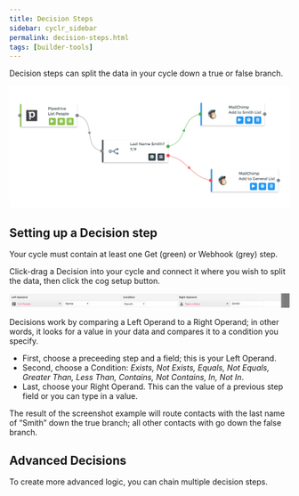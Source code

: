 ```yaml
---
title: Decision Steps
sidebar: cyclr_sidebar
permalink: decision-steps.html
tags: [builder-tools]
---
```


Decision steps can split the data in your cycle down a true or false branch.

![](./images/decision-example.png)

Setting up a Decision step
--------------------------

Your cycle must contain at least one Get (green) or Webhook (grey) step.

Click-drag a Decision into your cycle and connect it where you wish to split the data, then click the cog setup button.

![](./images/decision.png)

Decisions work by comparing a Left Operand to a Right Operand; in other words, it looks for a value in your data and compares it to a condition you specify.

*   First, choose a preceeding step and a field; this is your Left Operand.
*   Second, choose a Condition: _Exists, Not Exists, Equals, Not Equals, Greater Than, Less Than, Contains, Not Contains, In, Not In_.
*   Last, choose your Right Operand. This can the value of a previous step field or you can type in a value.

The result of the screenshot example will route contacts with the last name of “Smith” down the true branch; all other contacts with go down the false branch.

Advanced Decisions
------------------

To create more advanced logic, you can chain multiple decision steps.